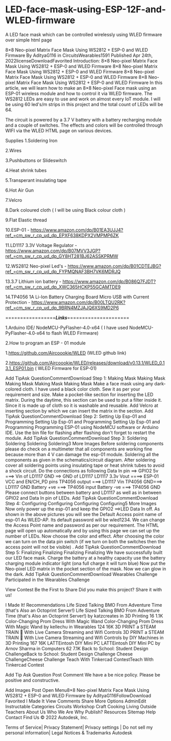 # LED-face-mask-using-ESP-12F-and-WLED-firmware
A LED face mask which can be controlled wirelessly using WLED firmware over simple html page

8×8 Neo-pixel Matrix Face Mask Using WS2812 + ESP-0 and WLED Firmware
By AdityaG116 in CircuitsWearables1591
Published Apr 24th, 2022licenseDownloadFavorited
Introduction: 8×8 Neo-pixel Matrix Face Mask Using WS2812 + ESP-0 and WLED Firmware
8×8 Neo-pixel Matrix Face Mask Using WS2812 + ESP-0 and WLED Firmware
8×8 Neo-pixel Matrix Face Mask Using WS2812 + ESP-0 and WLED Firmware
8×8 Neo-pixel Matrix Face Mask Using WS2812 + ESP-0 and WLED Firmware
In this article, we will learn how to make an 8×8 Neo-pixel Face mask using an ESP-01 wireless module and how to control it via WLED firmware. The WS2812 LEDs are easy to use and work on almost every IoT module. I will be using 60 led's/m strips in this project and the total count of LEDs will be 64.

The circuit is powered by a 3.7 V battery with a battery recharging module and a couple of switches. The effects and colors will be controlled through WIFI via the WLED HTML page on various devices.

Supplies
1.Soldering Iron

2.Wires

3.Pushbuttons or Slideswitch

4.Heat shrink tubes

5.Transperant insulating tape

6.Hot Air Gun

7.Velcro

8.Dark coloured cloth ( I will be using Black colour cloth )

9.Flat Elastic thread

10.ESP-01 - https://www.amazon.com/dp/B01EA3UJJ4?ref_=cm_sw_r_cp_ud_dp_EPXF638KDPX2VMPMP6ZK

11.LD1117 3.3V Voltage Regulator - https://www.amazon.com/dp/B07MVV3JGP?ref_=cm_sw_r_cp_ud_dp_GY8HT281BJ62ASSKPRMW

12.WS2812 Neo-pixel Led's - https://www.amazon.com/dp/B01CDTEJBG?ref_=cm_sw_r_cp_ud_dp_FYPMQNAF3BH7VK6MDRJQ

13.3.7 Lithium ion battery - https://www.amazon.com/dp/B086Q7FJDT?ref_=cm_sw_r_cp_ud_dp_XWC365HCKP55GCAMTDE9

14.TP4056 1A Li-Ion Battery Charging Board Micro USB with Current Protection - https://www.amazon.com/dp/B00LTQU2RK?ref_=cm_sw_r_cp_ud_dp_9BRN4MZJAJQ6XS9MD2P6

=================***Links***=====================



1.Arduino IDE/ NodeMCU-PyFlasher-4.0-x64 ( I have used NodeMCU-PyFlasher-4.0-x64 to flash WLED Firmware)

2.How to program an ESP - 01 module

1.https://github.com/Aircoookie/WLED (WLED github link)

2.https://github.com/Aircoookie/WLED/releases/download/v0.13.1/WLED_0.13.1_ESP01.bin ( WLED Firmware for ESP-01)

Add TipAsk QuestionCommentDownload
Step 1: Making Mask
Making Mask
Making Mask
Making Mask
Making Mask
Make a face mask using any dark-colored cloth.
I have used a black color cloth.
Sew it as per your requirement and size.
Make a pocket-like section for inserting the LED matrix.
During the daytime, this section can be used to put a filter inside it.
Since it is made up of cloth so it is washable and reusable.
Add Velcro at inserting section by which we can insert the matrix in the section.
Add TipAsk QuestionCommentDownload
Step 2: Setting Up Esp-01 and Programming
Setting Up Esp-01 and Programming
Setting Up Esp-01 and Programming
Programming ESP-01 using NodeMCU software or Arduino IDE. Use the bin file for flashing after flashing don't forget to restart the module.
Add TipAsk QuestionCommentDownload
Step 3: Soldering
Soldering
Soldering
Soldering3 More Images
Before soldering components please do check on a multimeter that all components are working fine because more than 4 V can damage the esp-01 module.
Soldering all the components as given in the schematics/circuit diagram.
After soldering cover all soldering points using insulating tape or heat shrink tubes to avoid a shock circuit.
Do the connections as following
Data In pin ==> GPIO2
5v ===> Vin of LD1117
GND ==> GND of LD1117
LD1117 3.3v Vout ====> ESP-01 VCC and EN/CH_PD pins
TP4056 output ===> LD1117 Vin
TP4056 GND===> LD1117 GND
Battery +ve ===> TP4056 input
Battery -ve ===> TP4056 GND
Please connect buttons between battery and LD1117 as well as in between GPIO2 and Data In pin of LEDs.
Add TipAsk QuestionCommentDownload
Step 4: Configuring
Configuring
Configuring
Configuring5 More Images
Now only power up the esp-01 and keep the GPIO2 ==>LED Data In off.
As shown in the above pictures you will see the Default Access point name of esp-01 As WLED-AP.
Its default password will be wled1234.
We can change the Access Point name and password as per our requirement.
The HTML page will open up automatically and by using this page we can set up the number of LEDs.
Now choose the color and effect.
After choosing the color we can turn on the data pin switch (if we turn on both the switches then the access point will not be visible) .
Add TipAsk QuestionCommentDownload
Step 5: Finalizing
Finalizing
Finalizing
Finalizing
We have successfully built our LED face mask.
Charge the battery at a healthy capacity use the battery charging module indicator light (ona full charge it will turn blue)
Now put the Neo-pixel LED matrix in the pocket section of the mask.
Now we can glow in the dark.
Add TipAsk QuestionCommentDownload
Wearables Challenge
Participated in the
Wearables Challenge

View Contest
Be the First to Share
Did you make this project? Share it with us!

I Made It!
Recommendations
Life Sized Talking BMO From Adventure Time (that's Also an Octoprint Server!)
Life Sized Talking BMO From Adventure Time (that's Also an Octoprint Server!) by katzcreates in 3D Printing
 16  1.1K
Color-Changing Prom Dress With Magic Wand
Color-Changing Prom Dress With Magic Wand by kellechu in Wearables
 124  16K
3D PRINT a STEAM TRAIN 🚂 With Live Camera Streaming and Wifi Controls 
3D PRINT a STEAM TRAIN 🚂 With Live Camera Streaming and Wifi Controls by DIY Machines in 3D Printing
 167  16K
LATTEintosh DIY Mini PC
LATTEintosh DIY Mini PC by Arnov Sharma in Computers
 62  7.1K
Back to School: Student Design ChallengeBack to School: Student Design Challenge
Cheese ChallengeCheese Challenge
Teach With Tinkercad ContestTeach With Tinkercad Contest

Add Tip
Ask Question
Post Comment
We have a be nice policy.
Please be positive and constructive.

Add Images
Post
Open Menu8×8 Neo-pixel Matrix Face Mask Using WS2812 + ESP-0 and WLED Firmware by AdityaG116FollowDownload Favorited I Made It View Comments Share More Options
AdminEdit Instructable
Categories
Circuits
Workshop
Craft
Cooking
Living
Outside
Teachers
About Us
Who We Are
Why Publish?
Resources
Sitemap
Help
Contact
Find Us
© 2022 Autodesk, Inc.

Terms of Service|
Privacy Statement|
Privacy settings | Do not sell my personal information|
Legal Notices & Trademarks
Autodesk
